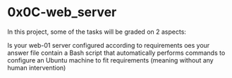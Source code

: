 # 0x0C-web_server

In this project, some of the tasks will be graded on 2 aspects:

Is your web-01 server configured according to requirements
oes your answer file contain a Bash script that automatically performs commands to configure an Ubuntu machine to fit requirements (meaning without any human intervention)
